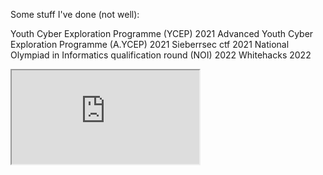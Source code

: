 Some stuff I've done (not well):

Youth Cyber Exploration Programme (YCEP) 2021
Advanced Youth Cyber Exploration Programme (A.YCEP) 2021
Sieberrsec ctf 2021
National Olympiad in Informatics qualification round (NOI) 2022
Whitehacks 2022

<iframe src="https://docs.github.com/en/get-started/quickstart/hello-world">
